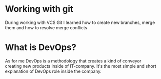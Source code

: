 # Working with git
During working with VCS Git I learned how to create new branches, merge them and how to resolve merge conflicts
# What is DevOps?
As for me DevOps is a methodology that creates a kind of conveyor creating new products inside of IT-company. It's the most simple and short explanation of DevOps role inside the company.
